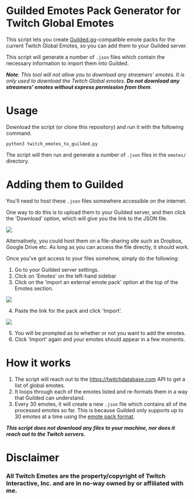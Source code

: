 # Guilded Emotes Pack Generator for Twitch Global Emotes

This script lets you create [Guilded.gg](https://guilded.gg)-compatible emote packs for the current Twitch Global Emotes, so you can add them to your Guilded server.

This script will generate a number of `.json` files which contain the necessary information to import them into Guilded.

_**Note**: This tool will not allow you to download any streamers' emotes. It is only used to download the Twitch Global emotes. **Do not download any streamers' emotes without express permission from them**._

# Usage

Download the script (or clone this repository) and run it with the following command.

`python3 twitch_emotes_to_guilded.py`

The script will then run and generate a number of `.json` files in the `emotes/` directory.

# Adding them to Guilded

You'll need to host these `.json` files somewhere accessible on the internet.

One way to do this is to upload them to your Guilded server, and then click the 'Download' option, which will give you the link to the JSON file. 

![](https://img.guildedcdn.com/ContentMediaGenericFiles/7a07d80e79a36a5f879be3b7723342c2-Full.webp?w=608&h=96)

Alternatively, you could host them on a file-sharing site such as Dropbox, Google Drive etc. As long as you can access the file directly, it should work.

Once you've got access to your files somehow, simply do the following:

1. Go to your Guilded server settings.
2. Click on 'Emotes' on the left-hand sidebar
3. Click on the 'import an external emote pack' option at the top of the Emotes section.

![](https://img.guildedcdn.com/ContentMediaGenericFiles/7ce556cf6ccb68e800c93fd61285eddf-Full.webp?w=802&h=235)

4. Paste the link for the pack and click 'Import'.

![](https://img.guildedcdn.com/ContentMediaGenericFiles/8b3d58867de5764ae9e3879e5c071388-Full.webp?w=519&h=221)

5. You will be prompted as to whether or not you want to add the emotes. 
6. Click 'Import' again and your emotes should appear in a few moments.

# How it works

1. The script will reach out to the https://twitchdatabase.com API to get a list of global emotes.
2. It loops through each of the emotes listed and re-formats them in a way that Guilded can understand.
3. Every 30 emotes, it will create a new `.json` file which contains all of the processed emotes so far. This is because Guilded only supports up to 30 emotes at a time using the [emote pack format](https://support.guilded.gg/hc/en-us/articles/360058870494-Emote-pack-import-support-with-Guilded-Developers-).

_**This script does not download any files to your machine, nor does it reach out to the Twitch servers.**_

# Disclaimer

### All Twitch Emotes are the property/copyright of Twitch Interactive, Inc. and are in no-way owned by or affiliated with me.